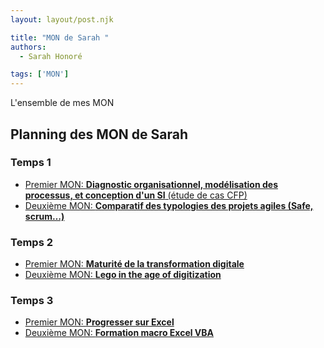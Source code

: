 ```yaml
---
layout: layout/post.njk

title: "MON de Sarah "
authors:
  - Sarah Honoré

tags: ['MON']
---
```


<!-- Début Résumé -->
L'ensemble de mes MON
<!-- fin résumé -->

## Planning des MON de Sarah

### Temps 1
- [Premier MON: **Diagnostic organisationnel, modélisation des processus, et conception d'un SI** (étude de cas CFP)](./MON1-1/)
- [Deuxième MON: **Comparatif des typologies des projets agiles (Safe, scrum…)**](./MON1-2/)

### Temps 2
- [Premier MON: **Maturité de la transformation digitale**](./MON2-1/)
- [Deuxième MON: **Lego in the age of digitization**](./MON2-2/)

### Temps 3
-  [Premier MON: **Progresser sur Excel**](./MON3-1/)
- [Deuxième MON: **Formation macro Excel VBA**](./MON3-2/)

